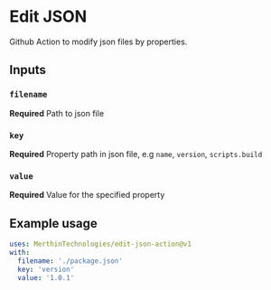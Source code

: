 # Edit JSON

Github Action to modify json files by properties.

## Inputs

### `filename`

**Required** Path to json file

### `key`

**Required** Property path in json file, e.g `name`, `version`, `scripts.build`

### `value`

**Required** Value for the specified property


## Example usage

```yaml
uses: MerthinTechnologies/edit-json-action@v1
with:
  filename: './package.json'
  key: 'version'
  value: '1.0.1'
```
